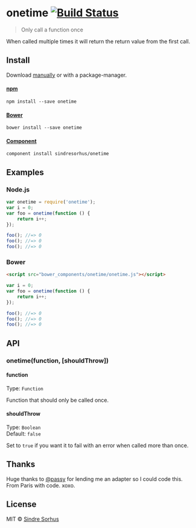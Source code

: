 # onetime [![Build Status](https://secure.travis-ci.org/sindresorhus/onetime.png?branch=master)](http://travis-ci.org/sindresorhus/onetime)

> Only call a function once

When called multiple times it will return the return value from the first call.


## Install

Download [manually](https://github.com/sindresorhus/onetime/releases) or with a package-manager.

#### [npm](https://npmjs.org/package/onetime)

```
npm install --save onetime
```

#### [Bower](http://bower.io)

```
bower install --save onetime
```

#### [Component](https://github.com/component/component)

```
component install sindresorhus/onetime
```


## Examples

### Node.js

```js
var onetime = require('onetime');
var i = 0;
var foo = onetime(function () {
	return i++;
});

foo(); //=> 0
foo(); //=> 0
foo(); //=> 0
```

### Bower

```html
<script src="bower_components/onetime/onetime.js"></script>
```

```js
var i = 0;
var foo = onetime(function () {
	return i++;
});

foo(); //=> 0
foo(); //=> 0
foo(); //=> 0
```


## API

### onetime(function, [shouldThrow])

#### function

Type: `Function`

Function that should only be called once.

#### shouldThrow

Type: `Boolean`  
Default: `false`

Set to `true` if you want it to fail with an error when called more than once.


## Thanks

Huge thanks to [@passy](https://github.com/passy) for lending me an adapter so I could code this. From Paris with code. xoxo.


## License

MIT © [Sindre Sorhus](http://sindresorhus.com)
